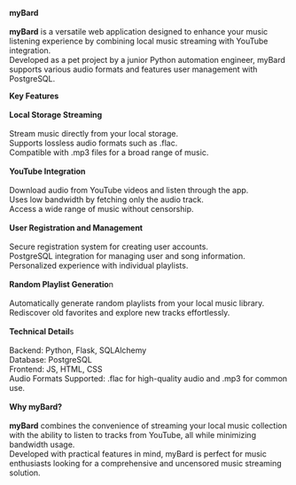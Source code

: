 **myBard**<br>
<br>
**myBard** is a versatile web application designed to enhance your music listening experience by combining local music streaming with YouTube integration. <br>
Developed as a pet project by a junior Python automation engineer, myBard supports various audio formats and features user management with PostgreSQL.<br>

**Key Features**<br>
<br>
**Local Storage Streaming**<br>
<br>
Stream music directly from your local storage.<br>
Supports lossless audio formats such as .flac.<br>
Compatible with .mp3 files for a broad range of music.<br>
<br>
**YouTube Integration**<br>
<br>
Download audio from YouTube videos and listen through the app.<br>
Uses low bandwidth by fetching only the audio track.<br>
Access a wide range of music without censorship.<br>
<br>
**User Registration and Management**<br>
<br>
Secure registration system for creating user accounts.<br>
PostgreSQL integration for managing user and song information.<br>
Personalized experience with individual playlists.<br>
<br>
**Random Playlist Generatio**n<br>
<br>
Automatically generate random playlists from your local music library.<br>
Rediscover old favorites and explore new tracks effortlessly.<br>
<br>
**Technical Detail**s<br>
<br>
Backend: Python, Flask, SQLAlchemy<br>
Database: PostgreSQL<br>
Frontend: JS, HTML, CSS<br>
Audio Formats Supported: .flac for high-quality audio and .mp3 for common use.<br>
<br>
**Why myBard?**<br>
<br>
**myBard** combines the convenience of streaming your local music collection with the ability to listen to tracks from YouTube, all while minimizing bandwidth usage. <br>
Developed with practical features in mind, myBard is perfect for music enthusiasts looking for a comprehensive and uncensored music streaming solution.
